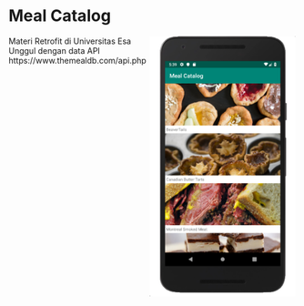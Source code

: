 # Meal Catalog
<img src="https://github.com/omrobbie/android-meal-catalog/blob/master/screenshot/preview.png" width=256 align=right />
Materi Retrofit di Universitas Esa Unggul dengan data API https://www.themealdb.com/api.php
